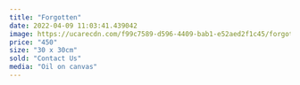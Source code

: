 ```yaml
---
title: "Forgotten"
date: 2022-04-09 11:03:41.439042
image: https://ucarecdn.com/f99c7589-d596-4409-bab1-e52aed2f1c45/forgotten.jpg
price: "450"
size: "30 x 30cm"
sold: "Contact Us"
media: "Oil on canvas"
---
```


